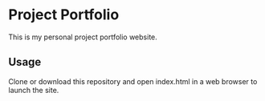# Project Portfolio
This is my personal project portfolio website.

## Usage
Clone or download this repository and open index.html in a web browser to launch the site.
